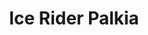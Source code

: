 ---
title: Ice Rider Palkia
layout: deck
era: 2022
description: 1st Place World Championships 2022 - Juniors - Rikuto O.
links:
  - href: https://limitlesstcg.com/decks/list/12864
    title: Limitless Page
  - href: https://bulbapedia.bulbagarden.net/wiki/Ice_Rider_Palkia_(TCG)
    title: Bulbapedia
cards:
  pokemon:
    - name: Sobble
      set: CRE
      number: 41
      quantity: 4
    - name: Drizzile
      set: SSH
      number: 56
      quantity: 3
    - name: Inteleon
      set: SSH
      number: 58
      quantity: 2
    - name: Origin Forme Palkia V
      set: ASR
      number: 39
      quantity: 3
    - name: Origin Forme Palkia VSTAR
      set: ASR
      number: 40
      quantity: 3
    - name: Ice Rider Calyrex V
      set: CRE
      number: 45
      quantity: 1
    - name: Ice Rider Calyrex VMAX
      set: CRE
      number: 46
      quantity: 1
    - name: Manaphy
      set: BRS
      number: 41
      quantity: 1
    - name: Radiant Greninja
      set: ASR
      number: 46
      quantity: 1
  trainers:
    - name: Irida
      set: ASR
      number: 147
      quantity: 3
    - name: Boss's Orders
      set: BRS
      number: 132
      quantity: 2
    - name: Melony
      set: CRE
      number: 146
      quantity: 2
    - name: Leon
      set: VIV
      number: 154
      quantity: 1
    - name: Marnie
      set: SSH
      number: 169
      quantity: 1
    - name: Professor's Research
      set: BRS
      number: 147
      quantity: 1
    - name: Roxanne
      set: ASR
      number: 150
      quantity: 1
    - name: Evolution Incense
      set: SSH
      number: 163
      quantity: 3
    - name: Level Ball
      set: BST
      number: 129
      quantity: 3
    - name: Quick Ball
      set: FST
      number: 237
      quantity: 3
    - name: Capacious Bucket
      set: RCL
      number: 156
      quantity: 2
    - name: Scoop Up Net
      set: RCL
      number: 165
      quantity: 2
    - name: Battle VIP Pass
      set: FST
      number: 225
      quantity: 1
    - name: Escape Rope
      set: BST
      number: 125
      quantity: 1
    - name: Pal Pad
      set: SSH
      number: 172
      quantity: 1
    - name: Rare Candy
      set: SSH
      number: 180
      quantity: 1
    - name: Ultra Ball
      set: BRS
      number: 150
      quantity: 1
    - name: Choice Belt
      set: BRS
      number: 135
      quantity: 2
    - name: Path to the Peak
      set: CRE
      number: 148
      quantity: 1
    - name: Training Court
      set: RCL
      number: 169
      quantity: 1
  energy:
    - name: Water Energy
      set: SSH
      number: W
      quantity: 8
---